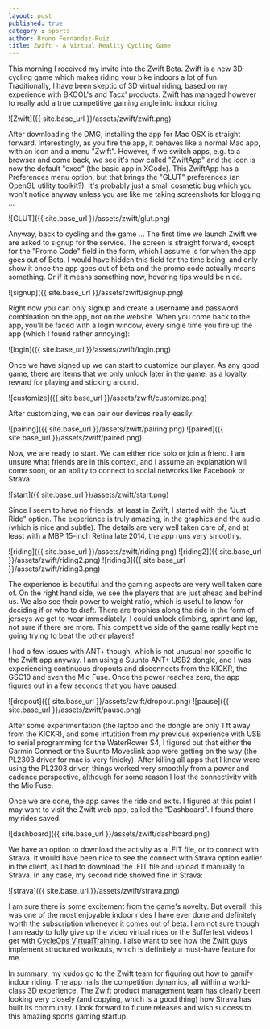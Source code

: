 ```yaml
---
layout: post
published: true
category : sports
author: Bruno Fernandez-Ruiz
title: Zwift - A Virtual Reality Cycling Game
---
```


This morning I received my invite into the Zwift Beta. Zwift is a new
3D cycling game which makes riding your bike indoors a lot of fun. 
Traditionally, I have been skeptic of 3D virtual riding, based on
my experience with BKOOL's and Tacx' products.  Zwift has managed
however to really add a true competitive gaming angle into
indoor riding.

![Zwift]({{ site.base_url }}/assets/zwift/zwift.png)

After downloading the DMG, installing the app for Mac OSX is straight
forward. Interestingly, as you fire the app, it behaves like a normal
Mac app, with an icon and a menu "Zwift". However, if we switch apps,
e.g. to a browser and come back, we see it's now called "ZwiftApp" and
the icon is now the default "exec" (the basic app in XCode). This
ZwiftApp has a Preferences menu option, but that brings the "GLUT"
preferences (an OpenGL utility toolkit?). It's probably just a small
cosmetic bug which you won't notice anyway unless you are like me
taking screenshots for blogging ...

![GLUT]({{ site.base_url }}/assets/zwift/glut.png)

Anyway, back to cycling and the game ... The first time we launch
Zwift we are asked to signup for the service. The screen is straight
forward, except for the "Promo Code" field in the form, which I assume
is for when the app goes out of Beta. I would have hidden this field
for the time being, and only show it once the app goes out of beta and
the promo code actually means something. Or if it means something now,
hovering tips would be nice.

![signup]({{ site.base_url }}/assets/zwift/signup.png)

Right now you can only signup and create a username and password
combination on the app, not on the website. When you come back to the
app, you'll be faced with a login window, every single time you fire
up the app (which I found rather annoying):

![login]({{ site.base_url }}/assets/zwift/login.png)

Once we have signed up we can start to customize our player. As any
good game, there are items that we only unlock later in the game, as a
loyalty reward for playing and sticking around.

![customize]({{ site.base_url }}/assets/zwift/customize.png)

After customizing, we can pair our devices really easily:

![pairing]({{ site.base_url }}/assets/zwift/pairing.png)
![paired]({{ site.base_url }}/assets/zwift/paired.png)

Now, we are ready to start. We can either ride solo or join a friend.
I am unsure what friends are in this context, and I assume an
explanation will come soon, or an ability to connect to social
networks like Facebook or Strava.

![start]({{ site.base_url }}/assets/zwift/start.png)

Since I seem to have no friends, at least in Zwift, I started with the
"Just Ride" option. The experience is truly amazing, in the graphics
and the audio (which is nice and subtle). The details are very well
taken care of, and at least with a MBP 15-inch Retina late 2014, the
app runs very smoothly.

![riding]({{ site.base_url }}/assets/zwift/riding.png)
![riding2]({{ site.base_url }}/assets/zwift/riding2.png)
![riding3]({{ site.base_url }}/assets/zwift/riding3.png)

The experience is beautiful and the gaming aspects are very well taken
care of. On the right hand side, we see the players that are just
ahead and behind us. We also see their power to weight ratio, which is
useful to know for deciding if or who to draft. There are trophies
along the ride in the form of jerseys we get to wear immediately. I
could unlock climbing, sprint and lap, not sure if there are more.
This competitive side of the game really kept me going trying to beat
the other players!

I had a few issues with ANT+ though, which is not unusual nor specific
to the Zwift app anyway. I am using a Suunto ANT+ USB2 dongle, and I
was experiencing continuous dropouts and disconnects from the KICKR,
the GSC10 and even the Mio Fuse. Once the power reaches zero, the app
figures out in a few seconds that you have paused:

![dropout]({{ site.base_url }}/assets/zwift/dropout.png)
![pause]({{ site.base_url }}/assets/zwift/pause.png)

After some experimentation (the laptop and the dongle are only 1 ft
away from the KICKR), and some intutition from my previous experience
with USB to serial programming for the WaterRower S4, I figured out
that either the Garmin Connect or the Suunto Moveslink app were
getting on the way (the PL2303 driver for mac is very finicky). After
killing all apps that I knew were using the PL2303 driver, things
worked very smoothly from a power and cadence perspective, although
for some reason I lost the connectivity with the Mio Fuse.

Once we are done, the app saves the ride and exits. I figured at this
point I may want to visit the Zwift web app, called the "Dashboard". I
found there my rides saved:

![dashboard]({{ site.base_url }}/assets/zwift/dashboard.png)

We have an option to download the activity as a .FIT file, or to
connect with Strava. It would have been nice to see the connect with
Strava option earlier in the client, as I had to download the .FIT
file and upload it manually to Strava. In any case, my second ride
showed fine in Strava:

![strava]({{ site.base_url }}/assets/zwift/strava.png)

I am sure there is some excitement from the game's novelty. But
overall, this was one of the most enjoyable indoor rides I have ever
done and definitely worth the subscription whenever it comes out of
beta. I am not sure though I am ready to fully give up the video
virtual rides or the Sufferfest videos I get with
[CycleOps VirtualTraining](http://www.olympum.com/sports/cycleops-virtualtraining/).
I also want to see how the Zwift guys implement structured workouts,
which is definitely a must-have feature for me.

In summary, my kudos go to the Zwift team for figuring out how to
gamify indoor riding. The app nails the competition dynamics, all
within a world-class 3D experience. The Zwift product management team
has clearly been looking very closely (and copying, which is a good
thing) how Strava has built its community. I look forward to future
releases and wish success to this amazing sports gaming startup.

